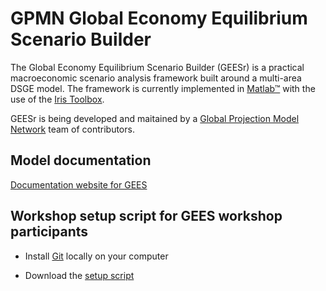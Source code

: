 
# GPMN Global Economy Equilibrium Scenario Builder


The Global Economy Equilibrium Scenario Builder (GEESr) is a practical
macroeconomic scenario analysis framework built around a multi-area DSGE
model. The framework is currently implemented in
[Matlab&trade;](https://www.mathworks.com) with the use of the
[Iris Toolbox](https://www.iris-toolbox.com).

GEESr is being developed and maitained by a [Global Projection Model Network](https://www.igpmn.org)
team of contributors.

## Model documentation

[Documentation website for GEES](https://global-projection-model-network.github.io/GEES)


## Workshop setup script for GEES workshop participants

* Install [Git](git-scm.com) locally on your computer

* Download the [setup script](https://global-projection-model-network.github.io/GEES)


